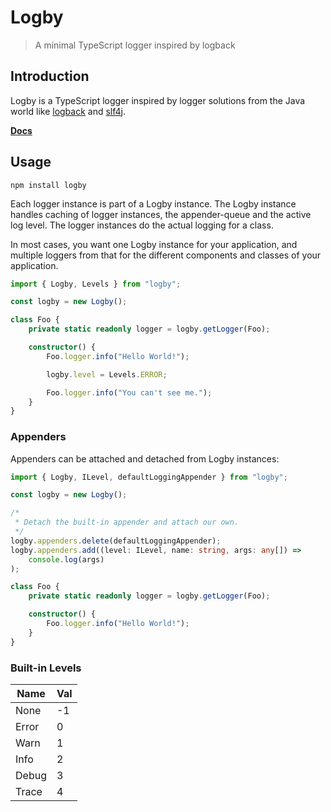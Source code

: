 # Logby

> A minimal TypeScript logger inspired by logback

## Introduction

Logby is a TypeScript logger inspired by logger solutions from the Java world
like [logback](https://logback.qos.ch/index.html) and [slf4j](https://www.slf4j.org/).

**[Docs](https://felixrilling.github.io/logby/)**

## Usage

```shell
npm install logby
```

Each logger instance is part of a Logby instance.
The Logby instance handles caching of logger instances, the appender-queue and the active log level.
The logger instances do the actual logging for a class.

In most cases, you want one Logby instance for your application, and multiple loggers from that for
the different components and classes of your application.

```typescript
import { Logby, Levels } from "logby";

const logby = new Logby();

class Foo {
    private static readonly logger = logby.getLogger(Foo);

    constructor() {
        Foo.logger.info("Hello World!");

        logby.level = Levels.ERROR;

        Foo.logger.info("You can't see me.");
    }
}
```

### Appenders

Appenders can be attached and detached from Logby instances:

```typescript
import { Logby, ILevel, defaultLoggingAppender } from "logby";

const logby = new Logby();

/*
 * Detach the built-in appender and attach our own.
 */
logby.appenders.delete(defaultLoggingAppender);
logby.appenders.add((level: ILevel, name: string, args: any[]) =>
    console.log(args)
);

class Foo {
    private static readonly logger = logby.getLogger(Foo);

    constructor() {
        Foo.logger.info("Hello World!");
    }
}
```

### Built-in Levels

| Name  | Val |
| ----- | --- |
| None  | -1  |
| Error | 0   |
| Warn  | 1   |
| Info  | 2   |
| Debug | 3   |
| Trace | 4   |
